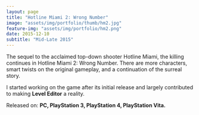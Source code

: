 ```yaml
---
layout: page
title: "Hotline Miami 2: Wrong Number"
image: "assets/img/portfolio/thumb/hm2.jpg"
feature-img: "assets/img/portfolio/hm2.png"
date: 2015-12-10
subtitle: "Mid-Late 2015"
---
```


The sequel to the acclaimed top-down shooter Hotline Miami, the killing continues in Hotline Miami 2: Wrong Number.
There are more characters, smart twists on the original gameplay, and a continuation of the surreal story.

I started working on the game after its initial release and largely contributed to making **Level Editor** a reality.

Released on: **PC, PlayStation 3, PlayStation 4, PlayStation Vita.**